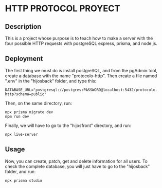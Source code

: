 # HTTP PROTOCOL PROYECT

## Description 

This is a project whose purpose is to teach how to make a server with the four possible HTTP requests with postgreSQL express, prisma, and node js.

## Deployment

The first thing we must do is install postgreSQL, and from the pgAdmin tool, create a database with the name "protocolo-http". Then create a file named ".env" in the "hijosback" folder, and type this:
```
DATABASE_URL="postgresql://postgres:PASSWORD@localhost:5432/protocolo-http?schema=public"
```
Then, on the same directory, run:
```
npx prisma migrate dev
npm run dev
```

Finally, we will have to go to the "hijosfront" directory, and run:
```
npx live-server
```

## Usage
Now, you can create, patch, get and delete information for all users. To check the complete  database, you will just have to go to the "hijosback" folder, and run:
```
npx prisma studio
```
